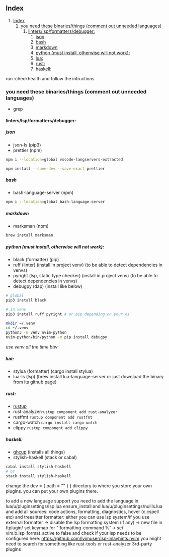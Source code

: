 ## Index

1. [Index](#index)
	1. [you need these binaries/things (comment out unneeded languages)](#you-need-these-binariesthings-comment-out-unneeded-languages)
		1. [linters/lsp/formatters/debugger:](#linterslspformattersdebugger)
			1. [json](#json)
			2. [bash](#bash)
			3. [markdown](#markdown)
			4. [python (must install, otherwise will not work):](#python-must-install-otherwise-will-not-work)
			5. [lua:](#lua)
			6. [rust:](#rust)
			7. [haskell:](#haskell)

run :checkhealth and follow the intructions

### you need these binaries/things (comment out unneeded languages)

- grep

#### linters/lsp/formatters/debugger:

##### json

- json-ls (pip3)
- prettier (npm)

```bash
npm i --location=global vscode-langservers-extracted
```

```bash
npm install --save-dev --save-exact prettier
```

##### bash

- bash-language-server (npm)

```bash
npm i --location=global bash-language-server
```

##### markdown

- marksman (npm)

```bash
brew install marksman
```

##### python (must install, otherwise will not work):

- black (formatter) (pip)
- ruff (linter) (install in project venv) (to be able to detect dependencies in venvs)
- pyright (lsp, static type checker) (install in project venv) (to be able to detect dependencies in venvs)
- debugpy (dap) (install like below)

```bash
# global
pip3 install black
```

```bash
# in venv
pip3 install ruff pyright # or pip depending on your os
```

```bash
mkdir ~/.venv
cd ~/.venv
python3 -m venv nvim-python
nvim-python/bin/python -m pip install debugpy
```

_use venv all the time btw_

##### lua:

- stylua (formatter) (cargo install stylua)
- lua-ls (lsp) (brew install lua-language-server or just download the binary from its github page)

##### rust:

- [rustup](https://rustup.rs/)
- rust-analyzer`rustup component add rust-analyzer`
- rustfmt `rustup component add rustfmt`
- cargo-watch `cargo install cargo-watch`
- clippy `rustup component add clippy`

##### haskell:

- [ghcup](https://www.haskell.org/ghcup/) (installs all things)
- stylish-haskell (stack or cabal)

```bash
cabal install stylish-haskell
# or
stack install stylish-haskell
```

change the dev = { path = "" } } directory to where you store your own plugins.
you can put your own plugins there.

to add a new language support you need to add the language in
lua/u/pluginsettings/lsp.lua ensure_install
and
lua/u/pluginsettings/nullls.lua and add all sources:
code actions, formatting, diagnostics, hover (c.cspell etc)
and treesitter
formatter: either you can use lsp system/if you use external formatter -> disable the lsp formatting system (if any) -> new file in ftplugin/ set keymap for "!formatting-command %"-> set vim.b.lsp_format_active to false
and check if your lsp needs to be configured here: https://github.com/lvimuser/lsp-inlayhints.nvim
you might need to search for something like rust-tools or rust-analyzer 3rd-party plugins
